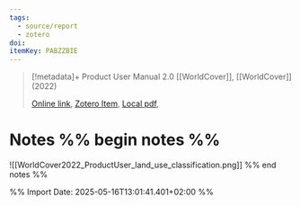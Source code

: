 ```yaml
---
tags:
  - source/report
  - zotero
doi: 
itemKey: PABZZBIE
---
```

>[!metadata]+
> Product User Manual 2.0
> [[WorldCover]], 
> [[WorldCover]] (2022)
> 
> [Online link](https://esa-worldcover.s3.eu-central-1.amazonaws.com/v200/2021/docs/WorldCover_PUM_V2.0.pdf), [Zotero Item](zotero://select/library/items/PABZZBIE), [Local pdf](file://C:/Users/aburg/Documents/references/zotero/storage/LTG738JD/_WorldCover_PUM_V20.pdf), 

# Notes %% begin notes %%
![[WorldCover2022_ProductUser_land_use_classification.png]]
%% end notes %%




%% Import Date: 2025-05-16T13:01:41.401+02:00 %%

